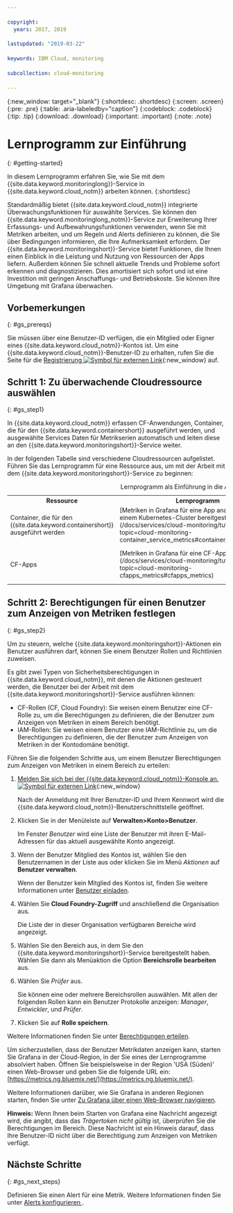 ```yaml
---

copyright:
  years: 2017, 2019

lastupdated: "2019-03-22"

keywords: IBM Cloud, monitoring

subcollection: cloud-monitoring

---
```


{:new_window: target="_blank"}
{:shortdesc: .shortdesc}
{:screen: .screen}
{:pre: .pre}
{:table: .aria-labeledby="caption"}
{:codeblock: .codeblock}
{:tip: .tip}
{:download: .download}
{:important: .important}
{:note: .note}


# Lernprogramm zur Einführung
{: #getting-started}

In diesem Lernprogramm erfahren Sie, wie Sie mit dem {{site.data.keyword.monitoringlong}}-Service in {{site.data.keyword.cloud_notm}} arbeiten können.
{:shortdesc}

Standardmäßig bietet {{site.data.keyword.cloud_notm}} integrierte Überwachungsfunktionen für auswählte Services. Sie können den {{site.data.keyword.monitoringlong_notm}}-Service zur Erweiterung Ihrer Erfassungs- und Aufbewahrungsfunktionen verwenden, wenn Sie mit Metriken arbeiten, und um Regeln und Alerts definieren zu können, die Sie über Bedingungen informieren, die Ihre Aufmerksamkeit erfordern. Der {{site.data.keyword.monitoringshort}}-Service bietet Funktionen, die Ihnen einen Einblick in die Leistung und Nutzung von Ressourcen der Apps liefern. Außerdem können Sie schnell aktuelle Trends und Probleme sofort erkennen und diagnostizieren. Dies amortisiert sich sofort und ist eine Investition mit geringen Anschaffungs- und Betriebskoste. Sie können Ihre Umgebung mit Grafana überwachen. 

## Vorbemerkungen
{: #gs_prereqs}

Sie müssen über eine Benutzer-ID verfügen, die ein Mitglied oder Eigner eines {{site.data.keyword.cloud_notm}}-Kontos ist. Um eine {{site.data.keyword.cloud_notm}}-Benutzer-ID zu erhalten, rufen Sie die Seite für die [Registrierung ![Symbol für externen Link](../../icons/launch-glyph.svg "Symbol für externen Link")](https://cloud.ibm.com/login){:new_window} auf.

## Schritt 1: Zu überwachende Cloudressource auswählen
{: #gs_step1}

In {{site.data.keyword.cloud_notm}} erfassen CF-Anwendungen, Container, die für den {{site.data.keyword.containershort}} ausgeführt werden, und ausgewählte Services Daten für Metrikserien automatisch und leiten diese an den {{site.data.keyword.monitoringshort}}-Service weiter.

In der folgenden Tabelle sind verschiedene Cloudressourcen aufgelistet. Führen Sie das Lernprogramm für eine Ressource aus, um mit der Arbeit mit dem {{site.data.keyword.monitoringshort}}-Service zu beginnen:

<table>
  <caption>Lernprogramm als Einführung in die Arbeit mit dem {{site.data.keyword.monitoringshort}}-Service </caption>
  <tr>
    <th>Ressource</th>
    <th>Lernprogramm</th>
    <th>Cloudumgebung</th>
    <th>Szenario</th>
  </tr>
  <tr>
    <td>Container, die für den {{site.data.keyword.containershort}} ausgeführt werden</td>
    <td>[Metriken in Grafana für eine App analysieren, die in einem Kubernetes-Cluster bereitgestellt wurde](/docs/services/cloud-monitoring/tutorials?topic=cloud-monitoring-container_service_metrics#container_service_metrics)</td>
    <td>Public </br>Dedicated</td>
    <td>![Allgemeine Komponentenübersicht für Container, die in einem Kubernetes-Cluster bereitgestellt sind.](containers/images/containers_kube_metrics_dedicated.png "Allgemeine Komponentenübersicht für Container, die in einem Kubernetes-Cluster bereitgestellt sind.")</td>
  </tr>
  <tr>
    <td>CF-Apps</td>
    <td>[Metriken in Grafana für eine CF-App analysieren](/docs/services/cloud-monitoring/tutorials?topic=cloud-monitoring-cfapps_metrics#cfapps_metrics)</td>
    <td>Public</td>
    <td>![Allgemeine Übersicht der Überwachung von CF-Apps in {{site.data.keyword.cloud_notm}}](cf/images/cfapp_metrics_ov.png "Allgemeine Übersicht der Überwachung von CF-Apps in {{site.data.keyword.cloud_notm}}")</td>
  </tr>
</table>



## Schritt 2: Berechtigungen für einen Benutzer zum Anzeigen von Metriken festlegen
{: #gs_step2}

Um zu steuern, welche {{site.data.keyword.monitoringshort}}-Aktionen ein Benutzer ausführen darf, können Sie einem Benutzer Rollen und Richtlinien zuweisen. 

Es gibt zwei Typen von Sicherheitsberechtigungen in {{site.data.keyword.cloud_notm}}, mit denen die Aktionen gesteuert werden, die Benutzer bei der Arbeit mit dem {{site.data.keyword.monitoringshort}}-Service ausführen können:

* CF-Rollen (CF, Cloud Foundry): Sie weisen einem Benutzer eine CF-Rolle zu, um die Berechtigungen zu definieren, die der Benutzer zum Anzeigen von Metriken in einem Bereich benötigt.
* IAM-Rollen: Sie weisen einem Benutzer eine IAM-Richtlinie zu, um die Berechtigungen zu definieren, die der Benutzer zum Anzeigen von Metriken in der Kontodomäne benötigt.


Führen Sie die folgenden Schritte aus, um einem Benutzer Berechtigungen zum Anzeigen von Metriken in einem Bereich zu erteilen:

1. [Melden Sie sich bei der {{site.data.keyword.cloud_notm}}-Konsole an. ![Symbol für externen Link](../../icons/launch-glyph.svg "Symbol für externen Link")](http://cloud.ibm.com/login){:new_window}
	
	Nach der Anmeldung mit Ihrer Benutzer-ID und Ihrem Kennwort wird die {{site.data.keyword.cloud_notm}}-Benutzerschnittstelle geöffnet.

2. Klicken Sie in der Menüleiste auf **Verwalten>Konto>Benutzer**. 

    Im Fenster *Benutzer* wird eine Liste der Benutzer mit ihren E-Mail-Adressen für das aktuell ausgewählte Konto angezeigt.
	
3. Wenn der Benutzer Mitglied des Kontos ist, wählen Sie den Benutzernamen in der Liste aus oder klicken Sie im Menü *Aktionen* auf **Benutzer verwalten**.

    Wenn der Benutzer kein Mitglied des Kontos ist, finden Sie weitere Informationen unter [Benutzer einladen](/docs/iam?topic=iam-iamuserinv#iamuserinv).

4. Wählen Sie **Cloud Foundry-Zugriff** und anschließend die Organisation aus.

    Die Liste der in dieser Organisation verfügbaren Bereiche wird angezeigt.

5. Wählen Sie den Bereich aus, in dem Sie den {{site.data.keyword.monitoringshort}}-Service bereitgestellt haben. Wählen Sie dann als Menüaktion die Option **Bereichsrolle bearbeiten** aus.

6. Wählen Sie *Prüfer* aus. 

    Sie können eine oder mehrere Bereichsrollen auswählen. Mit allen der folgenden Rollen kann ein Benutzer Protokolle anzeigen: *Manager*, *Entwickler*, und *Prüfer*.
	
7. Klicken Sie auf **Rolle speichern**.


Weitere Informationen finden Sie unter [Berechtigungen erteilen](/docs/services/cloud-monitoring/security?topic=cloud-monitoring-grant_permissions#grant_permissions).

Um sicherzustellen, dass der Benutzer Metrikdaten anzeigen kann, starten Sie Grafana in der Cloud-Region, in der Sie eines der Lernprogramme absolviert haben. Öffnen Sie beispielsweise in der Region 'USA (Süden)' einen Web-Browser und geben Sie die folgende URL ein: [https://metrics.ng.bluemix.net/](https://metrics.ng.bluemix.net/).


Weitere Informationen darüber, wie Sie Grafana in anderen Regionen starten, finden Sie unter [Zu Grafana über einen Web-Browser navigieren](/docs/services/cloud-monitoring/grafana?topic=cloud-monitoring-navigating_grafana#navigating_grafana).

**Hinweis:** Wenn Ihnen beim Starten von Grafana eine Nachricht angezeigt wird, die angibt, dass das *Trägertoken nicht gültig* ist, überprüfen Sie die Berechtigungen im Bereich. Diese Nachricht ist ein Hinweis darauf, dass Ihre Benutzer-ID nicht über die Berechtigung zum Anzeigen von Metriken verfügt.
    

## Nächste Schritte 
{: #gs_next_steps}

Definieren Sie einen Alert für eine Metrik. Weitere Informationen finden Sie unter [Alerts konfigurieren ](/docs/services/cloud-monitoring?topic=cloud-monitoring-config_alerts_ov#config_alerts_ov).
